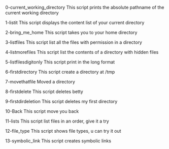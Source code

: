 0-current_working_directory
This script prints the absolute pathname of the current working directory

1-listit
This script displays the content list of your current directory

2-bring_me_home
This script takes you to your home directory

3-listfiles
This script list all the files with permission in a directory

4-listmorefiles
This script list the contents of a directory with hidden files

5-listfilesdigitonly
This script print in the long format

6-firstdirectory
This script create a directory at /tmp

7-movethatfile
Moved a directory

8-firstdelete
This script deletes betty

9-firstdirdeletion
This script deletes my first directory

10-Back
This script move you back 

11-lists
This script list files in an order, give it a try 

12-file_type
This script shows file types, u can try it out

13-symbolic_link
This script creates symbolic links 
